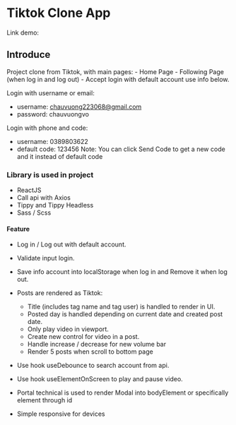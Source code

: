 # Tiktok Clone App

Link demo:

## Introduce

Project clone from Tiktok, with main pages: - Home Page - Following Page (when log in and log out) - Accept login with default account use info below.

Login with username or email:

- username: chauvuong223068@gmail.com
- password: chauvuongvo

Login with phone and code:

- username: 0389803622
- default code: 123456
  Note: You can click Send Code to get a new code and it instead of default code

### Library is used in project

- ReactJS
- Call api with Axios
- Tippy and Tippy Headless
- Sass / Scss

#### Feature

- Log in / Log out with default account.
- Validate input login.
- Save info account into localStorage when log in and Remove it when log out.

- Posts are rendered as Tiktok:

  - Title (includes tag name and tag user) is handled to render in UI.
  - Posted day is handled depending on current date and created post date.
  - Only play video in viewport.
  - Create new control for video in a post.
  - Handle increase / decrease for new volume bar
  - Render 5 posts when scroll to bottom page

- Use hook useDebounce to search account from api.
- Use hook useElementOnScreen to play and pause video.
- Portal technical is used to render Modal into bodyElement or specifically element through id
- Simple responsive for devices
